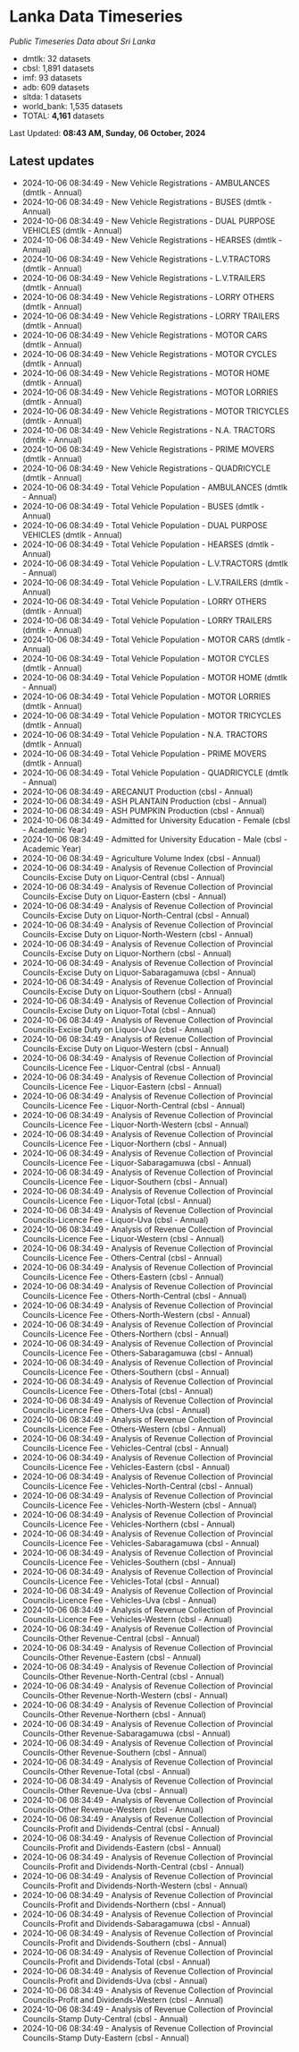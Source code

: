 # Lanka Data Timeseries
*Public Timeseries Data about Sri Lanka*

* dmtlk: 32 datasets
* cbsl: 1,891 datasets
* imf: 93 datasets
* adb: 609 datasets
* sltda: 1 datasets
* world_bank: 1,535 datasets
* TOTAL: **4,161** datasets

Last Updated: **08:43 AM, Sunday, 06 October, 2024**

## Latest updates

* 2024-10-06 08:34:49 - New Vehicle Registrations - AMBULANCES (dmtlk - Annual)
* 2024-10-06 08:34:49 - New Vehicle Registrations - BUSES (dmtlk - Annual)
* 2024-10-06 08:34:49 - New Vehicle Registrations - DUAL PURPOSE VEHICLES (dmtlk - Annual)
* 2024-10-06 08:34:49 - New Vehicle Registrations - HEARSES (dmtlk - Annual)
* 2024-10-06 08:34:49 - New Vehicle Registrations - L.V.TRACTORS (dmtlk - Annual)
* 2024-10-06 08:34:49 - New Vehicle Registrations - L.V.TRAILERS (dmtlk - Annual)
* 2024-10-06 08:34:49 - New Vehicle Registrations - LORRY OTHERS (dmtlk - Annual)
* 2024-10-06 08:34:49 - New Vehicle Registrations - LORRY TRAILERS (dmtlk - Annual)
* 2024-10-06 08:34:49 - New Vehicle Registrations - MOTOR CARS (dmtlk - Annual)
* 2024-10-06 08:34:49 - New Vehicle Registrations - MOTOR CYCLES (dmtlk - Annual)
* 2024-10-06 08:34:49 - New Vehicle Registrations - MOTOR HOME (dmtlk - Annual)
* 2024-10-06 08:34:49 - New Vehicle Registrations - MOTOR LORRIES (dmtlk - Annual)
* 2024-10-06 08:34:49 - New Vehicle Registrations - MOTOR TRICYCLES (dmtlk - Annual)
* 2024-10-06 08:34:49 - New Vehicle Registrations - N.A. TRACTORS (dmtlk - Annual)
* 2024-10-06 08:34:49 - New Vehicle Registrations - PRIME MOVERS (dmtlk - Annual)
* 2024-10-06 08:34:49 - New Vehicle Registrations - QUADRICYCLE (dmtlk - Annual)
* 2024-10-06 08:34:49 - Total Vehicle Population - AMBULANCES (dmtlk - Annual)
* 2024-10-06 08:34:49 - Total Vehicle Population - BUSES (dmtlk - Annual)
* 2024-10-06 08:34:49 - Total Vehicle Population - DUAL PURPOSE VEHICLES (dmtlk - Annual)
* 2024-10-06 08:34:49 - Total Vehicle Population - HEARSES (dmtlk - Annual)
* 2024-10-06 08:34:49 - Total Vehicle Population - L.V.TRACTORS (dmtlk - Annual)
* 2024-10-06 08:34:49 - Total Vehicle Population - L.V.TRAILERS (dmtlk - Annual)
* 2024-10-06 08:34:49 - Total Vehicle Population - LORRY OTHERS (dmtlk - Annual)
* 2024-10-06 08:34:49 - Total Vehicle Population - LORRY TRAILERS (dmtlk - Annual)
* 2024-10-06 08:34:49 - Total Vehicle Population - MOTOR CARS (dmtlk - Annual)
* 2024-10-06 08:34:49 - Total Vehicle Population - MOTOR CYCLES (dmtlk - Annual)
* 2024-10-06 08:34:49 - Total Vehicle Population - MOTOR HOME (dmtlk - Annual)
* 2024-10-06 08:34:49 - Total Vehicle Population - MOTOR LORRIES (dmtlk - Annual)
* 2024-10-06 08:34:49 - Total Vehicle Population - MOTOR TRICYCLES (dmtlk - Annual)
* 2024-10-06 08:34:49 - Total Vehicle Population - N.A. TRACTORS (dmtlk - Annual)
* 2024-10-06 08:34:49 - Total Vehicle Population - PRIME MOVERS (dmtlk - Annual)
* 2024-10-06 08:34:49 - Total Vehicle Population - QUADRICYCLE (dmtlk - Annual)
* 2024-10-06 08:34:49 - ARECANUT Production (cbsl - Annual)
* 2024-10-06 08:34:49 - ASH PLANTAIN Production (cbsl - Annual)
* 2024-10-06 08:34:49 - ASH PUMPKIN Production (cbsl - Annual)
* 2024-10-06 08:34:49 - Admitted for University Education - Female (cbsl - Academic Year)
* 2024-10-06 08:34:49 - Admitted for University Education - Male (cbsl - Academic Year)
* 2024-10-06 08:34:49 - Agriculture Volume Index (cbsl - Annual)
* 2024-10-06 08:34:49 - Analysis of Revenue Collection of Provincial Councils-Excise Duty on Liquor-Central (cbsl - Annual)
* 2024-10-06 08:34:49 - Analysis of Revenue Collection of Provincial Councils-Excise Duty on Liquor-Eastern (cbsl - Annual)
* 2024-10-06 08:34:49 - Analysis of Revenue Collection of Provincial Councils-Excise Duty on Liquor-North-Central (cbsl - Annual)
* 2024-10-06 08:34:49 - Analysis of Revenue Collection of Provincial Councils-Excise Duty on Liquor-North-Western (cbsl - Annual)
* 2024-10-06 08:34:49 - Analysis of Revenue Collection of Provincial Councils-Excise Duty on Liquor-Northern (cbsl - Annual)
* 2024-10-06 08:34:49 - Analysis of Revenue Collection of Provincial Councils-Excise Duty on Liquor-Sabaragamuwa (cbsl - Annual)
* 2024-10-06 08:34:49 - Analysis of Revenue Collection of Provincial Councils-Excise Duty on Liquor-Southern (cbsl - Annual)
* 2024-10-06 08:34:49 - Analysis of Revenue Collection of Provincial Councils-Excise Duty on Liquor-Total (cbsl - Annual)
* 2024-10-06 08:34:49 - Analysis of Revenue Collection of Provincial Councils-Excise Duty on Liquor-Uva (cbsl - Annual)
* 2024-10-06 08:34:49 - Analysis of Revenue Collection of Provincial Councils-Excise Duty on Liquor-Western (cbsl - Annual)
* 2024-10-06 08:34:49 - Analysis of Revenue Collection of Provincial Councils-Licence Fee - Liquor-Central (cbsl - Annual)
* 2024-10-06 08:34:49 - Analysis of Revenue Collection of Provincial Councils-Licence Fee - Liquor-Eastern (cbsl - Annual)
* 2024-10-06 08:34:49 - Analysis of Revenue Collection of Provincial Councils-Licence Fee - Liquor-North-Central (cbsl - Annual)
* 2024-10-06 08:34:49 - Analysis of Revenue Collection of Provincial Councils-Licence Fee - Liquor-North-Western (cbsl - Annual)
* 2024-10-06 08:34:49 - Analysis of Revenue Collection of Provincial Councils-Licence Fee - Liquor-Northern (cbsl - Annual)
* 2024-10-06 08:34:49 - Analysis of Revenue Collection of Provincial Councils-Licence Fee - Liquor-Sabaragamuwa (cbsl - Annual)
* 2024-10-06 08:34:49 - Analysis of Revenue Collection of Provincial Councils-Licence Fee - Liquor-Southern (cbsl - Annual)
* 2024-10-06 08:34:49 - Analysis of Revenue Collection of Provincial Councils-Licence Fee - Liquor-Total (cbsl - Annual)
* 2024-10-06 08:34:49 - Analysis of Revenue Collection of Provincial Councils-Licence Fee - Liquor-Uva (cbsl - Annual)
* 2024-10-06 08:34:49 - Analysis of Revenue Collection of Provincial Councils-Licence Fee - Liquor-Western (cbsl - Annual)
* 2024-10-06 08:34:49 - Analysis of Revenue Collection of Provincial Councils-Licence Fee - Others-Central (cbsl - Annual)
* 2024-10-06 08:34:49 - Analysis of Revenue Collection of Provincial Councils-Licence Fee - Others-Eastern (cbsl - Annual)
* 2024-10-06 08:34:49 - Analysis of Revenue Collection of Provincial Councils-Licence Fee - Others-North-Central (cbsl - Annual)
* 2024-10-06 08:34:49 - Analysis of Revenue Collection of Provincial Councils-Licence Fee - Others-North-Western (cbsl - Annual)
* 2024-10-06 08:34:49 - Analysis of Revenue Collection of Provincial Councils-Licence Fee - Others-Northern (cbsl - Annual)
* 2024-10-06 08:34:49 - Analysis of Revenue Collection of Provincial Councils-Licence Fee - Others-Sabaragamuwa (cbsl - Annual)
* 2024-10-06 08:34:49 - Analysis of Revenue Collection of Provincial Councils-Licence Fee - Others-Southern (cbsl - Annual)
* 2024-10-06 08:34:49 - Analysis of Revenue Collection of Provincial Councils-Licence Fee - Others-Total (cbsl - Annual)
* 2024-10-06 08:34:49 - Analysis of Revenue Collection of Provincial Councils-Licence Fee - Others-Uva (cbsl - Annual)
* 2024-10-06 08:34:49 - Analysis of Revenue Collection of Provincial Councils-Licence Fee - Others-Western (cbsl - Annual)
* 2024-10-06 08:34:49 - Analysis of Revenue Collection of Provincial Councils-Licence Fee - Vehicles-Central (cbsl - Annual)
* 2024-10-06 08:34:49 - Analysis of Revenue Collection of Provincial Councils-Licence Fee - Vehicles-Eastern (cbsl - Annual)
* 2024-10-06 08:34:49 - Analysis of Revenue Collection of Provincial Councils-Licence Fee - Vehicles-North-Central (cbsl - Annual)
* 2024-10-06 08:34:49 - Analysis of Revenue Collection of Provincial Councils-Licence Fee - Vehicles-North-Western (cbsl - Annual)
* 2024-10-06 08:34:49 - Analysis of Revenue Collection of Provincial Councils-Licence Fee - Vehicles-Northern (cbsl - Annual)
* 2024-10-06 08:34:49 - Analysis of Revenue Collection of Provincial Councils-Licence Fee - Vehicles-Sabaragamuwa (cbsl - Annual)
* 2024-10-06 08:34:49 - Analysis of Revenue Collection of Provincial Councils-Licence Fee - Vehicles-Southern (cbsl - Annual)
* 2024-10-06 08:34:49 - Analysis of Revenue Collection of Provincial Councils-Licence Fee - Vehicles-Total (cbsl - Annual)
* 2024-10-06 08:34:49 - Analysis of Revenue Collection of Provincial Councils-Licence Fee - Vehicles-Uva (cbsl - Annual)
* 2024-10-06 08:34:49 - Analysis of Revenue Collection of Provincial Councils-Licence Fee - Vehicles-Western (cbsl - Annual)
* 2024-10-06 08:34:49 - Analysis of Revenue Collection of Provincial Councils-Other Revenue-Central (cbsl - Annual)
* 2024-10-06 08:34:49 - Analysis of Revenue Collection of Provincial Councils-Other Revenue-Eastern (cbsl - Annual)
* 2024-10-06 08:34:49 - Analysis of Revenue Collection of Provincial Councils-Other Revenue-North-Central (cbsl - Annual)
* 2024-10-06 08:34:49 - Analysis of Revenue Collection of Provincial Councils-Other Revenue-North-Western (cbsl - Annual)
* 2024-10-06 08:34:49 - Analysis of Revenue Collection of Provincial Councils-Other Revenue-Northern (cbsl - Annual)
* 2024-10-06 08:34:49 - Analysis of Revenue Collection of Provincial Councils-Other Revenue-Sabaragamuwa (cbsl - Annual)
* 2024-10-06 08:34:49 - Analysis of Revenue Collection of Provincial Councils-Other Revenue-Southern (cbsl - Annual)
* 2024-10-06 08:34:49 - Analysis of Revenue Collection of Provincial Councils-Other Revenue-Total (cbsl - Annual)
* 2024-10-06 08:34:49 - Analysis of Revenue Collection of Provincial Councils-Other Revenue-Uva (cbsl - Annual)
* 2024-10-06 08:34:49 - Analysis of Revenue Collection of Provincial Councils-Other Revenue-Western (cbsl - Annual)
* 2024-10-06 08:34:49 - Analysis of Revenue Collection of Provincial Councils-Profit and Dividends-Central (cbsl - Annual)
* 2024-10-06 08:34:49 - Analysis of Revenue Collection of Provincial Councils-Profit and Dividends-Eastern (cbsl - Annual)
* 2024-10-06 08:34:49 - Analysis of Revenue Collection of Provincial Councils-Profit and Dividends-North-Central (cbsl - Annual)
* 2024-10-06 08:34:49 - Analysis of Revenue Collection of Provincial Councils-Profit and Dividends-North-Western (cbsl - Annual)
* 2024-10-06 08:34:49 - Analysis of Revenue Collection of Provincial Councils-Profit and Dividends-Northern (cbsl - Annual)
* 2024-10-06 08:34:49 - Analysis of Revenue Collection of Provincial Councils-Profit and Dividends-Sabaragamuwa (cbsl - Annual)
* 2024-10-06 08:34:49 - Analysis of Revenue Collection of Provincial Councils-Profit and Dividends-Southern (cbsl - Annual)
* 2024-10-06 08:34:49 - Analysis of Revenue Collection of Provincial Councils-Profit and Dividends-Total (cbsl - Annual)
* 2024-10-06 08:34:49 - Analysis of Revenue Collection of Provincial Councils-Profit and Dividends-Uva (cbsl - Annual)
* 2024-10-06 08:34:49 - Analysis of Revenue Collection of Provincial Councils-Profit and Dividends-Western (cbsl - Annual)
* 2024-10-06 08:34:49 - Analysis of Revenue Collection of Provincial Councils-Stamp Duty-Central (cbsl - Annual)
* 2024-10-06 08:34:49 - Analysis of Revenue Collection of Provincial Councils-Stamp Duty-Eastern (cbsl - Annual)